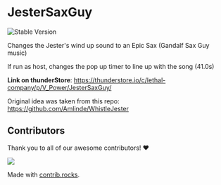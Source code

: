 # JesterSaxGuy

![Stable Version](https://img.shields.io/badge/version-v1.0.2-brightgreen)

Changes the Jester's wind up sound to an Epic Sax (Gandalf Sax Guy music)

If run as host, changes the pop up timer to line up with the song (41.0s)

**Link on thunderStore**: https://thunderstore.io/c/lethal-company/p/V_Power/JesterSaxGuy/

Original idea was taken from this repo: https://github.com/Amlinde/WhistleJester

## Contributors

Thank you to all of our awesome contributors! ❤️

<a href="https://github.com/PC-Principal/JesterSaxGuy/graphs/contributors">
  <img src="https://contrib.rocks/image?repo=PC-Principal/JesterSaxGuy" />
</a>

Made with [contrib.rocks](https://contrib.rocks).